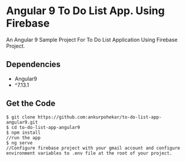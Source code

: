# Angular 9 To Do List App. Using Firebase
An Angular 9 Sample Project For To Do List Application Using Firebase Project.

## Dependencies
- Angular9
- ^7.13.1

## Get the Code

```
$ git clone https://github.com:ankurpohekar/to-do-list-app-angular9.git
$ cd to-do-list-app-angular9
$ npm install
//run the app
$ ng serve
//Configure firebase project with your gmail account and configure environment variables to .env file at the root of your project.
```
